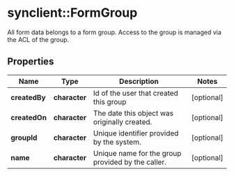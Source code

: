 # synclient::FormGroup

All form data belongs to a form group. Access to the group is managed via the ACL of the group.
## Properties
Name | Type | Description | Notes
------------ | ------------- | ------------- | -------------
**createdBy** | **character** | Id of the user that created this group | [optional] 
**createdOn** | **character** | The date this object was originally created. | [optional] 
**groupId** | **character** | Unique identifier provided by the system. | [optional] 
**name** | **character** | Unique name for the group provided by the caller. | [optional] 


